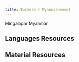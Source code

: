 ```yaml
---
title: Burmese ( Myanmarneese)
---
```


Mingalapar Myanmar 

## Languages Resources


## Material Resources
